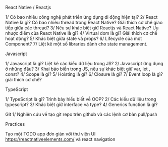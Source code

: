 React Native / Reactjs

1/ Có bao nhiêu công nghệ phát triển ứng dụng di động hiện tại?
2/ React Native là gì? Có bao nhiêu thread trong React Native? Giải thích cơ chế giao tiếp giữa các thread?
3/ Nêu sự khác biệt giữ Reactjs và React Native? Ưu nhược điểm của React Native là gì?
4/ Virtual dom là gì? Giải thích cơ chế hoạt động?
5/ Khác biệt giữa state và props?
6/ Lifecycle của một Component?
7/ Liệt kê một số libraries dành cho state management.

Javascript

1/ Javascript là gì? Liệt kê các kiểu dữ liệu trong JS?
2/ Javascript ứng dụng ở những đâu?
3/ Khai báo biến trong JS, nêu sự khác biệt giữ var, let , const?
4/ Scope là gì?
5/ Hoisting là gì?
6/ Closure là gì?
7/ Event loop là gì? giải thích cơ chế?

TypeScript

1/ TypeScript là gì? Trình bày hiểu biết về OOP?
2/ Các kiểu dữ liệu trong typescript?
3/ Khác biệt giữ interface và type?
4/ Generics function là gì?

Git
1/ Nghiên cứu về tạo git repo trên github và các lệnh cơ bản pull/push


Practices

Tạo một TODO app đơn giản với thư viện UI https://reactnativeelements.com/ và react navigation
